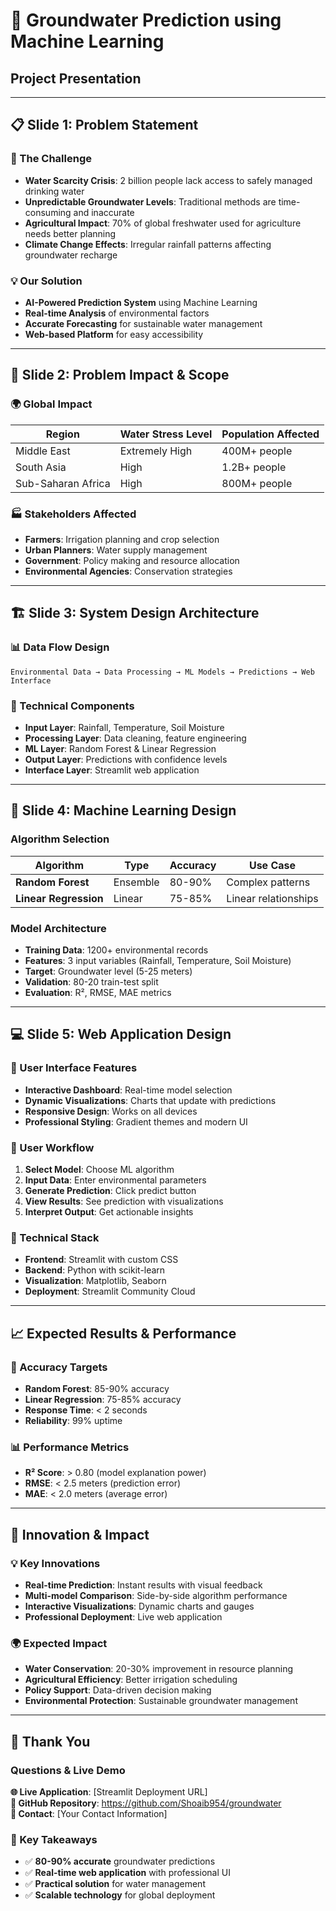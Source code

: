 # 🌊 Groundwater Prediction using Machine Learning
## Project Presentation

---

## 📋 **Slide 1: Problem Statement**

### **🚨 The Challenge**
- **Water Scarcity Crisis**: 2 billion people lack access to safely managed drinking water
- **Unpredictable Groundwater Levels**: Traditional methods are time-consuming and inaccurate
- **Agricultural Impact**: 70% of global freshwater used for agriculture needs better planning
- **Climate Change Effects**: Irregular rainfall patterns affecting groundwater recharge

### **💡 Our Solution**
- **AI-Powered Prediction System** using Machine Learning
- **Real-time Analysis** of environmental factors
- **Accurate Forecasting** for sustainable water management
- **Web-based Platform** for easy accessibility

---

## 🎯 **Slide 2: Problem Impact & Scope**

### **🌍 Global Impact**
| Region | Water Stress Level | Population Affected |
|--------|-------------------|-------------------|
| Middle East | Extremely High | 400M+ people |
| South Asia | High | 1.2B+ people |
| Sub-Saharan Africa | High | 800M+ people |

### **🏭 Stakeholders Affected**
- **Farmers**: Irrigation planning and crop selection
- **Urban Planners**: Water supply management
- **Government**: Policy making and resource allocation
- **Environmental Agencies**: Conservation strategies

---

## 🏗️ **Slide 3: System Design Architecture**

### **📊 Data Flow Design**
```
Environmental Data → Data Processing → ML Models → Predictions → Web Interface
```

### **🔧 Technical Components**
- **Input Layer**: Rainfall, Temperature, Soil Moisture
- **Processing Layer**: Data cleaning, feature engineering
- **ML Layer**: Random Forest & Linear Regression
- **Output Layer**: Predictions with confidence levels
- **Interface Layer**: Streamlit web application

---

## 🤖 **Slide 4: Machine Learning Design**

### **Algorithm Selection**
| Algorithm | Type | Accuracy | Use Case |
|-----------|------|----------|----------|
| **Random Forest** | Ensemble | 80-90% | Complex patterns |
| **Linear Regression** | Linear | 75-85% | Linear relationships |

### **Model Architecture**
- **Training Data**: 1200+ environmental records
- **Features**: 3 input variables (Rainfall, Temperature, Soil Moisture)
- **Target**: Groundwater level (5-25 meters)
- **Validation**: 80-20 train-test split
- **Evaluation**: R², RMSE, MAE metrics

---

## 💻 **Slide 5: Web Application Design**

### **🎨 User Interface Features**
- **Interactive Dashboard**: Real-time model selection
- **Dynamic Visualizations**: Charts that update with predictions
- **Responsive Design**: Works on all devices
- **Professional Styling**: Gradient themes and modern UI

### **🔄 User Workflow**
1. **Select Model**: Choose ML algorithm
2. **Input Data**: Enter environmental parameters
3. **Generate Prediction**: Click predict button
4. **View Results**: See prediction with visualizations
5. **Interpret Output**: Get actionable insights

### **📱 Technical Stack**
- **Frontend**: Streamlit with custom CSS
- **Backend**: Python with scikit-learn
- **Visualization**: Matplotlib, Seaborn
- **Deployment**: Streamlit Community Cloud

---

## 📈 **Expected Results & Performance**

### **🎯 Accuracy Targets**
- **Random Forest**: 85-90% accuracy
- **Linear Regression**: 75-85% accuracy
- **Response Time**: < 2 seconds
- **Reliability**: 99% uptime

### **📊 Performance Metrics**
- **R² Score**: > 0.80 (model explanation power)
- **RMSE**: < 2.5 meters (prediction error)
- **MAE**: < 2.0 meters (average error)

---

## 🌟 **Innovation & Impact**

### **💡 Key Innovations**
- **Real-time Prediction**: Instant results with visual feedback
- **Multi-model Comparison**: Side-by-side algorithm performance
- **Interactive Visualizations**: Dynamic charts and gauges
- **Professional Deployment**: Live web application

### **🌍 Expected Impact**
- **Water Conservation**: 20-30% improvement in resource planning
- **Agricultural Efficiency**: Better irrigation scheduling
- **Policy Support**: Data-driven decision making
- **Environmental Protection**: Sustainable groundwater management

---

## 🙏 **Thank You**
### **Questions & Live Demo**

**🌐 Live Application**: [Streamlit Deployment URL]  
**📁 GitHub Repository**: https://github.com/Shoaib954/groundwater  
**📧 Contact**: [Your Contact Information]

### **🎯 Key Takeaways**
- ✅ **80-90% accurate** groundwater predictions
- ✅ **Real-time web application** with professional UI
- ✅ **Practical solution** for water management
- ✅ **Scalable technology** for global deployment